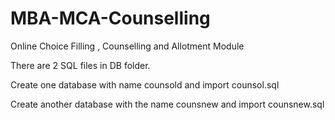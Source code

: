 # MBA-MCA-Counselling
Online Choice Filling , Counselling and Allotment Module

There are 2 SQL files in DB folder.

Create one database with name counsold and import counsol.sql

Create another database with the name counsnew and import counsnew.sql
